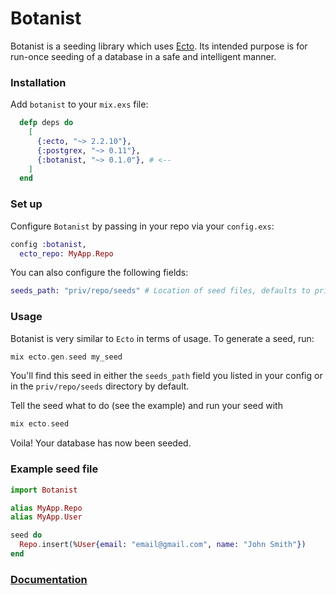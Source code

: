 # Botanist

Botanist is a seeding library which uses [Ecto](https://github.com/elixir-ecto/ecto). Its intended purpose
is for run-once seeding of a database in a safe and intelligent manner.

### Installation
Add `botanist` to your `mix.exs` file:
```elixir
  defp deps do
    [
      {:ecto, "~> 2.2.10"},
      {:postgrex, "~> 0.11"},
      {:botanist, "~> 0.1.0"}, # <--
    ]
  end
```

### Set up
Configure `Botanist` by passing in your repo via your `config.exs`:
```elixir
config :botanist, 
  ecto_repo: MyApp.Repo
```
You can also configure the following fields:
```elixir
seeds_path: "priv/repo/seeds" # Location of seed files, defaults to priv/repo/seeds
```

### Usage
Botanist is very similar to `Ecto` in terms of usage. To generate a seed, run:
 ```elixir
 mix ecto.gen.seed my_seed
 ```
You'll find this seed in either the `seeds_path` field you listed in your config or in the 
`priv/repo/seeds` directory by default. 

Tell the seed what to do (see the example) and run your seed with 
```elixir
mix ecto.seed
``` 
Voila! Your database has now been seeded.

### Example seed file
```elixir
import Botanist

alias MyApp.Repo
alias MyApp.User

seed do
  Repo.insert(%User{email: "email@gmail.com", name: "John Smith"})
end
```

### [Documentation](https://hexdocs.pm/botanist/Botanist.html)